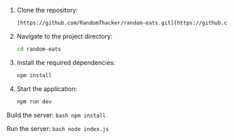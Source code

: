 1. Clone the repository:
    ```bash
    [https://github.com/RandomThacker/random-eats.git](https://github.com/RandomThacker/random-eats.git)
    ```

2. Navigate to the project directory:
    ```bash
    cd random-eats
    ```

3. Install the required dependencies:
    ```bash
    npm install
    ```

4. Start the application:
    ```bash
    npm run dev
    ```




Build the server:
    ```bash
    npm install
    ```

  Run the server:
    ```bash
    node index.js
    ```

